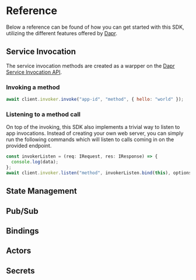 # Reference

Below a reference can be found of how you can get started with this SDK, utilizing the different features offered by [Dapr](https://dapr.io).

## Service Invocation

The service invocation methods are created as a warpper on the [Dapr Service Invocation API](https://docs.dapr.io/reference/api/service_invocation_api/).

### Invoking a method

```javascript
await client.invoker.invoke("app-id", "method", { hello: "world" });
```

### Listening to a method call

On top of the invoking, this SDK also implements a trivial way to listen to app invocations. Instead of creating your own web server, you can simply run the following commands which will listen to calls coming in on the provided endpoint.

```javascript
const invokerListen = (req: IRequest, res: IResponse) => {
  console.log(data);
};
await client.invoker.listen("method", invokerListen.bind(this), options);
```

## State Management

## Pub/Sub

## Bindings

## Actors

## Secrets
